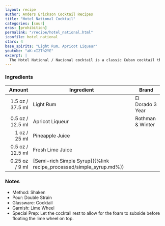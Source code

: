 ```yaml
---
layout: recipe
author: Anders Erickson Cocktail Recipes
title: "Hotel National Cocktail"
categories: [sour]
eras: [prohibition]
permalink: "/recipe/hotel_national.html"
iconfile: hotel_national
stars: 4
base_spirits: "Light Rum, Apricot Liqueur"
youtube: "aK-xI2Th2YE"
excerpt: |
  The Hotel National / Nacional cocktail is a classic Cuban cocktail that has been enjoyed for decades. It is a refreshing and flavorful drink that is perfect for any occasion.
---
```


### Ingredients

|  Amount | Ingredient                                                | Brand            |
| ------: | --------------------------------------------------------- | ---------------- |
|  1.5 oz / 37.5 ml | Light Rum                                                 | El Dorado 3 Year |
|  0.5 oz / 12.5 ml | Apricot Liqueur                                           | Rothman & Winter |
|    1 oz / 25 ml | Pineapple Juice                                           |
|  0.5 oz / 12.5 ml | Fresh Lime Juice                                          |
| 0.25 oz / 9 ml | [Semi-rich Simple Syrup]({%link recipe_processed/simple_syrup.md%}) |

### Notes

- Method: Shaken
- Pour: Double Strain
- Glassware: Cocktail
- Garnish: Lime Wheel
- Special Prep: Let the cocktail rest to allow for the foam to subside before floating the lime wheel on top.
